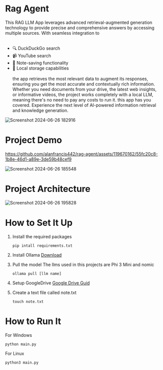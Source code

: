 # Rag Agent

This RAG LLM App leverages advanced retrieval-augmented generation technology to provide precise and comprehensive answers by accessing multiple sources. With seamless integration to <br /> <br />
- 🔍 DuckDuckGo search <br />
- 📹 YouTube search <br />
- 📝 Note-saving functionality <br />
- 💾 Local storage capabilities <br /> <br />
the app retrieves the most relevant data to augment its responses, ensuring you get the most accurate and contextually rich information. Whether you need documents from your drive,
the latest web insights, or informative videos, the project works completely with a local LLM, meaning there's no need to pay any costs to run it. this app has you covered. Experience the next level of AI-powered information retrieval and knowledge generation.

![Screenshot 2024-06-26 182916](https://github.com/alanfrancis442/rag-agent/assets/119670162/70849016-94f9-4f43-adba-4d671a6f95c6)

# Project Demo


https://github.com/alanfrancis442/rag-agent/assets/119670162/55fc20c8-1b8e-46d1-a89e-3de59b48cef9

![Screenshot 2024-06-26 185548](https://github.com/alanfrancis442/rag-agent/assets/119670162/45b5935f-49ef-4e46-8921-1c0205800ad8)


# Project Architecture


![Screenshot 2024-06-26 195828](https://github.com/alanfrancis442/rag-agent/assets/119670162/080ea4bc-add7-4104-a15b-650f7f36da3d)


# How to Set It Up

1. Install the required packages
    ```shell
    pip intall requirements.txt
    ```

2. Install Ollama
[Download](https://ollama.com/download)

3. Pull the model
   The llms used in this projects are Phi 3 Mini and nomic
    ```shell
    ollama pull [llm name]
    ```

4. Setup GoogleDrive
  [Google Drive Guid](https://pathway.com/developers/user-guide/connect/connectors/gdrive-connector#setting-up-google-drive)

6. Create a text file called note.txt
    ```shell
    touch note.txt
    ```

# How to Run It
  For Windows
  ```shell
  python main.py

  ```

  For Linux
  ```shell
  python3 main.py
  ```
